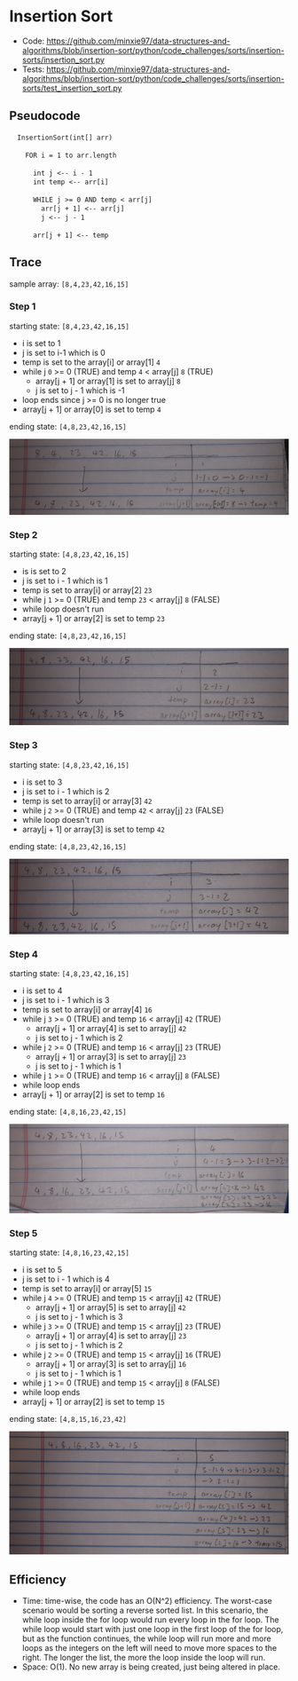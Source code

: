 # Insertion Sort

* Code: https://github.com/minxie97/data-structures-and-algorithms/blob/insertion-sort/python/code_challenges/sorts/insertion-sorts/insertion_sort.py
* Tests: https://github.com/minxie97/data-structures-and-algorithms/blob/insertion-sort/python/code_challenges/sorts/insertion-sorts/test_insertion_sort.py

## Pseudocode
```
  InsertionSort(int[] arr)

    FOR i = 1 to arr.length

      int j <-- i - 1
      int temp <-- arr[i]

      WHILE j >= 0 AND temp < arr[j]
        arr[j + 1] <-- arr[j]
        j <-- j - 1

      arr[j + 1] <-- temp
```

## Trace
sample array: `[8,4,23,42,16,15]`

### Step 1
starting state: `[8,4,23,42,16,15]`

* i is set to 1
* j is set to i-1 which is 0
* temp is set to the array[i] or array[1] `4`
* while j `0` >= 0 (TRUE) and temp `4` < array[j] `8` (TRUE)
  * array[j + 1] or array[1] is set to array[j] `8`
  * j is set to j - 1 which is -1
* loop ends since j >= 0 is no longer true
* array[j + 1] or array[0] is set to temp `4`

ending state: `[4,8,23,42,16,15]`

![step1](https://github.com/minxie97/data-structures-and-algorithms/blob/insertion-sort/python/code_challenges/sorts/insertion-sorts/step1.JPG)

### Step 2
starting state: `[4,8,23,42,16,15]`

* is is set to 2
* j is set to i - 1 which is 1
* temp is set to array[i] or array[2] `23`
* while j `1` >= 0 (TRUE) and temp `23` < array[j] `8` (FALSE)
* while loop doesn't run
* array[j + 1] or array[2] is set to temp `23`

ending state: `[4,8,23,42,16,15]`

![step2](https://github.com/minxie97/data-structures-and-algorithms/blob/insertion-sort/python/code_challenges/sorts/insertion-sorts/step2.JPG)

### Step 3
starting state: `[4,8,23,42,16,15]`

* i is set to 3
* j is set to i - 1 which is 2
* temp is set to array[i] or array[3] `42`
* while j `2` >= 0 (TRUE) and temp `42` < array[j] `23` (FALSE)
* while loop doesn't run
* array[j + 1] or array[3] is set to temp `42`

ending state: `[4,8,23,42,16,15]`

![step3](https://github.com/minxie97/data-structures-and-algorithms/blob/insertion-sort/python/code_challenges/sorts/insertion-sorts/step3.JPG)

### Step 4
starting state: `[4,8,23,42,16,15]`

* i is set to 4
* j is set to i - 1 which is 3
* temp is set to array[i] or array[4] `16`
* while j `3` >= 0 (TRUE) and temp `16` < array[j] `42` (TRUE)
  * array[j + 1] or array[4] is set to array[j] `42`
  * j is set to j - 1 which is 2
* while j `2` >= 0 (TRUE) and temp `16` < array[j] `23` (TRUE)
  * array[j + 1] or array[3] is set to array[j] `23`
  * j is set to j - 1 which is 1
* while j `1` >= 0 (TRUE) and temp `16` < array[j] `8` (FALSE)
* while loop ends
* array[j + 1] or array[2] is set to temp `16`

ending state: `[4,8,16,23,42,15]`

![step4](https://github.com/minxie97/data-structures-and-algorithms/blob/insertion-sort/python/code_challenges/sorts/insertion-sorts/step4.JPG)

### Step 5
starting state: `[4,8,16,23,42,15]`

* i is set to 5
* j is set to i - 1 which is 4
* temp is set to array[i] or array[5] `15`
* while j `4` >= 0 (TRUE) and temp `15` < array[j] `42` (TRUE)
  * array[j + 1] or array[5] is set to array[j] `42`
  * j is set to j - 1 which is 3
* while j `3` >= 0 (TRUE) and temp `15` < array[j] `23` (TRUE)
  * array[j + 1] or array[4] is set to array[j] `23`
  * j is set to j - 1 which is 2
* while j `2` >= 0 (TRUE) and temp `15` < array[j] `16` (TRUE)
  * array[j + 1] or array[3] is set to array[j] `16`
  * j is set to j - 1 which is 1
* while j `1` >= 0 (TRUE) and temp `15` < array[j] `8` (FALSE)
* while loop ends
* array[j + 1] or array[2] is set to temp `15`

ending state: `[4,8,15,16,23,42]`

![step5](https://github.com/minxie97/data-structures-and-algorithms/blob/insertion-sort/python/code_challenges/sorts/insertion-sorts/step5.JPG)

## Efficiency

* Time: time-wise, the code has an O(N^2) efficiency. The worst-case scenario would be sorting a reverse sorted list. In this scenario, the while loop inside the for loop would run every loop in the for loop. The while loop would start with just one loop in the first loop of the for loop, but as the function continues, the while loop will run more and more loops as the integers on the left will need to move more spaces to the right. The longer the list, the more the loop inside the loop will run.
* Space: O(1). No new array is being created, just being altered in place. 
